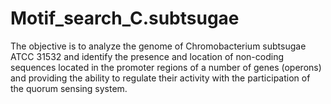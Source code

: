 # Motif_search_C.subtsugae

The objective is to analyze the genome of Chromobacterium subtsugae ATCC 31532 and identify the presence and location of non-coding sequences located in the promoter regions of a number of genes (operons) and providing the ability to regulate their activity with the participation of the quorum sensing system.
